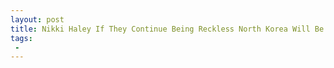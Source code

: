 ```yaml
---
layout: post
title: Nikki Haley If They Continue Being Reckless North Korea Will Be Destroyed
tags:
 -
---
```


